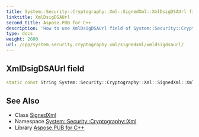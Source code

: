 ```yaml
---
title: System::Security::Cryptography::Xml::SignedXml::XmlDsigDSAUrl field
linktitle: XmlDsigDSAUrl
second_title: Aspose.PUB for C++
description: 'How to use XmlDsigDSAUrl field of System::Security::Cryptography::Xml::SignedXml class in C++.'
type: docs
weight: 2600
url: /cpp/system.security.cryptography.xml/signedxml/xmldsigdsaurl/
---
```

## XmlDsigDSAUrl field




```cpp
static const String System::Security::Cryptography::Xml::SignedXml::XmlDsigDSAUrl
```

## See Also

* Class [SignedXml](../)
* Namespace [System::Security::Cryptography::Xml](../../)
* Library [Aspose.PUB for C++](../../../)

